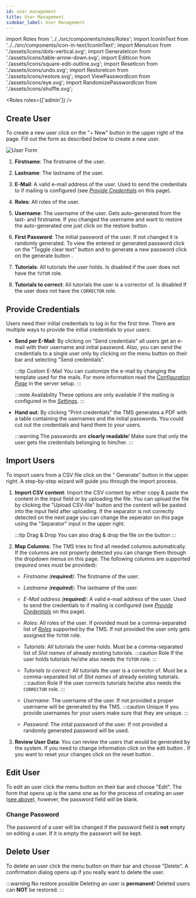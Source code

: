 ```yaml
---
id: user_management
title: User Management
sidebar_label: User Management
---
```


import Roles from '../../src/components/roles/Roles';
import IconInText from '../../src/components/icon-in-text/IconInText';
import MenuIcon from './assets/icons/dots-vertical.svg';
import GenerateIcon from './assets/icons/table-arrow-down.svg';
import EditIcon from './assets/icons/square-edit-outline.svg';
import ResetIcon from './assets/icons/undo.svg';
import RestoreIcon from './assets/icons/restore.svg';
import ViewPasswordIcon from './assets/icons/eye.svg';
import RandomizePasswordIcon from './assets/icons/shuffle.svg';

<Roles roles={['admin']} />

## Create User

To create a new user click on the "+ New" button in the upper right of the page. Fill out the form as described below to create a new user.

![User Form](./assets/user_form.png)

1. **Firstname**: The firstname of the user.

1. **Lastname**: The lastname of the user.

1. **E-Mail**: A valid e-mail address of the user. Used to send the credentials to if mailing is configured (see [_Provide Credentials_](#provide-credentials) on this page).

1. **Roles**: All roles of the user.

1. **Username**: The username of the user. Gets auto-generated from the last- and firstname. If you changed the username and want to restore the auto-generated one just click on the restore button <IconInText icon={RestoreIcon} />.

1. **First Password**: The initial password of the user. If not changed it is randomly generated. To view the entered or generated password click on the "Toggle clear text" button <IconInText icon={ViewPasswordIcon} /> and to generate a new password click on the generate button <IconInText icon={RandomizePasswordIcon} />.

1. **Tutorials**: All tutorials the user holds. Is disabled if the user does not have the `TUTOR` role.

1. **Tutorials to correct**: All tutorials the user is a corrector of. Is disabled if the user does not have the `CORRECTOR` role.

## Provide Credentials

Users need their initial credentials to log in for the first time. There are multiple ways to provide the initial credentials to your users:

- **Send per E-Mail**: By clicking on "Send credentials" all users get an e-mail with their username and initial password. Also, you can send the credentials to a single user only by clicking on the menu button <IconInText icon={MenuIcon} /> on their bar and selecting "Send credentials".

  :::tip Custom E-Mail
  You can customize the e-mail by changing the template used for the mails. For more information read the [_Configuration Page_](../setup/configuration#mail-template) in the server setup.
  :::

  :::note Availability
  These options are only available if the mailing is configured in the [_Settings_](./settings).
  :::

- **Hand out**: By clicking "Print credentials" the TMS generates a PDF with a table containing the usernames and the initial passwords. You could cut out the credentials and hand them to your users.

  :::warning
  The passwords are **clearly readable**! Make sure that only the user gets the credentials belonging to him/her.
  :::

## Import Users

To import users from a CSV file click on the "<IconInText icon={GenerateIcon} /> Generate" button in the upper right. A step-by-step wizard will guide you through the import process.

1. **Import CSV content**: Import the CSV content by either copy & paste the content in the input field or by uploading the file. You can upload the file by clicking the "Upload CSV-file" button and the content will be pasted into the input field after uploading. If the separator is not correctly detected on the next page you can change the seperator on _this_ page using the "Separator" input in the upper right.

   :::tip Drag & Drop
   You can also drag & drop the file on the button
   :::

1. **Map Columns**: The TMS tries to find all needed columns automatically. If the columns are not properly detected you can change them through the dropdown menus on this page. The following columns are supported (_required_ ones must be provided):

   - _Firstname (**required**)_: The firstname of the user.

   - _Lastname (**required**)_: The lastname of the user.

   - _E-Mail address (**required**)_: A valid e-mail address of the user. Used to send the credentials to if mailing is configured (see [_Provide Credentials_](#provide-credentials) on this page).

   - _Roles_: All roles of the user. If provided must be a comma-separated list of [_Roles_](./roles) supported by the TMS. If not provided the user only gets assigned the `TUTOR` role.

   - _Tutorials_: All tutorials the user holds. Must be a comma-separated list of _Slot names_ of already existing tutorials.
     :::caution Role
     If the user holds tutorials he/she also needs the `TUTOR` role.
     :::

   - _Tutorials to correct_: All tutorials the user is a corrector of. Must be a comma-separated list of _Slot names_ of already existing tutorials.
     :::caution Role
     If the user corrects tutorials he/she also needs the `CORRECTOR` role.
     :::

   - _Username_: The username of the user. If not provided a proper username will be generated by the TMS.
     :::caution Unique
     If you provide usernames for your users make sure that they are unique.
     :::

   - _Password_: The inital password of the user. If not provided a randomly generated password will be used.

1. **Review User Data**: You can review the users that would be generated by the system. If you need to change information click on the edit button <IconInText icon={EditIcon} />. If you want to reset your changes click on the reset button <IconInText icon={ResetIcon} />.

## Edit User

To edit an user click the menu button <IconInText icon={MenuIcon} /> on their bar and choose "Edit". The form that opens up is the same one as for the process of creating an user ([see above](#create-user)), however, the password field will be blank.

### Change Password

The password of a user will be changed if the password field is **not** empty on editing a user. If it is empty the passwort will be kept.

## Delete User

To delete an user click the menu button <IconInText icon={MenuIcon} /> on their bar and choose "Delete". A confirmation dialog opens up if you really want to delete the user.

:::warning No restore possible
Deleting an user is **permanent**! Deleted users can **NOT** be restored.
:::
